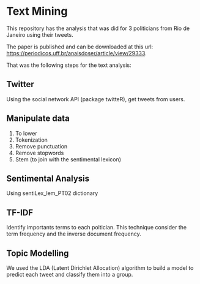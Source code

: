 # Text Mining

This repository has the analysis that was did for 3 politicians from Rio de Janeiro using their tweets. 

The paper is published and can be downloaded at this url: <https://periodicos.uff.br/anaisdoser/article/view/29333>.

That was the following steps for the text analysis: 

## Twitter

Using the social network API (package twitteR), get tweets from users. 

## Manipulate data 
  
  1) To lower
  2) Tokenization
  3) Remove punctuation
  4) Remove stopwords
  5) Stem (to join with the sentimental lexicon)
  
## Sentimental Analysis
  
  Using sentiLex_lem_PT02 dictionary
  
## TF-IDF
  
  Identify importants terms to each poltician. 
  This technique consider the term frequency and the inverse document frequency. 
  
## Topic Modelling
 
  We used the LDA (Latent Dirichlet Allocation) algorithm to build a model to predict each tweet and classify them into a group. 
